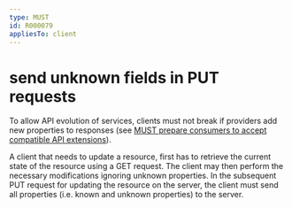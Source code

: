 ```yaml
---
type: MUST
id: R000079
appliesTo: client
---
```


# send unknown fields in PUT requests

To allow API evolution of services, clients must not break if providers add new properties to responses (see [MUST prepare consumers to accept compatible API extensions](@guidelines/R000029)).

A client that needs to update a resource, first has to retrieve the current state of the resource using a GET request. The client may then perform the necessary modifications ignoring unknown properties. In the subsequent PUT request for updating the resource on the server, the client must send all properties (i.e. known and unknown properties) to the server.
